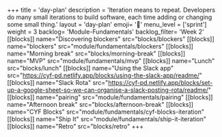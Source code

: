 +++
title = 'day-plan'
description = 'Iteration means to repeat. Developers do many small iterations to build software, each time adding or changing some small thing.'
layout = 'day-plan'
emoji= '📝'
menu_level = ['sprint']
weight = 3
backlog= 'Module-Fundamentals'
backlog_filter= 'Week 2'
[[blocks]]
name="Discovering blockers"
src="blocks/blockers"
[[blocks]]
name="blockers"
src="module/fundamentals/blockers"
[[blocks]]
name="Morning break"
src="blocks/morning-break"
[[blocks]]
name="MVP"
src="module/fundamentals/mvp"
[[blocks]]
name="Lunch"
src="blocks/lunch"
[[blocks]]
name="Using the Slack app"
src="https://cyf-pd.netlify.app/blocks/using-the-slack-app/readme/"
[[blocks]]
name="Slack Rota"
src="https://cyf-pd.netlify.app/blocks/set-up-a-google-sheet-so-we-can-organise-a-slack-posting-rota/readme/"
[[blocks]]
name="pairing"
src="module/fundamentals/pairing"
[[blocks]]
name="Afternoon break"
src="blocks/afternoon-break"
[[blocks]]
name="CYF Blocks"
src="module/fundamentals/cyf-blocks-iteration"
[[blocks]]
name="Ship It"
src="module/fundamentals/ship-it-iteration"
[[blocks]]
name="Retro"
src="blocks/retro"
+++
